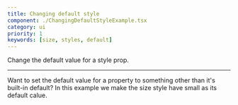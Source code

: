 ```yaml
---
title: Changing default style
component: ./ChangingDefaultStyleExample.tsx
category: ui
priority: 1
keywords: [size, styles, default]
---
```


Change the default value for a style prop.

---

Want to set the default value for a property to something other than it's built-in default? In this example we make the size style have small as its default calue.
